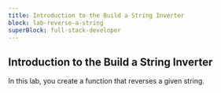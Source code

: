 ```yaml
---
title: Introduction to the Build a String Inverter
block: lab-reverse-a-string
superBlock: full-stack-developer
---
```


## Introduction to the Build a String Inverter

In this lab, you create a function that reverses a given string.
